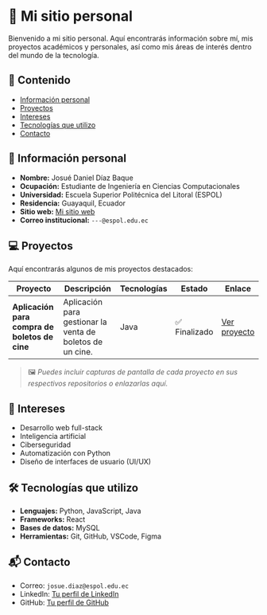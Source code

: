# 👤 Mi sitio personal

Bienvenido a mi sitio personal. Aquí encontrarás información sobre mí, mis proyectos académicos y personales, así como mis áreas de interés dentro del mundo de la tecnología.

## 📑 Contenido

- [Información personal](#información-personal)
- [Proyectos](#proyectos)
- [Intereses](#intereses)
- [Tecnologías que utilizo](#tecnologías-que-utilizo)
- [Contacto](#contacto)

## 🙋 Información personal

- **Nombre:** Josué Daniel Díaz Baque  
- **Ocupación:** Estudiante de Ingeniería en Ciencias Computacionales  
- **Universidad:** Escuela Superior Politécnica del Litoral (ESPOL)  
- **Residencia:** Guayaquil, Ecuador  
- **Sitio web:** [Mi sitio web](#)  
- **Correo institucional:** `---@espol.edu.ec`  

## 💻 Proyectos

Aquí encontrarás algunos de mis proyectos destacados:

| Proyecto | Descripción | Tecnologías | Estado | Enlace |
|---------|-------------|-------------|--------|--------|
| **Aplicación para compra de boletos de cine** | Aplicación para gestionar la venta de boletos de un cine. | Java| ✅ Finalizado | [Ver proyecto](https://github.com/lacedeno11/CinemaSeatDS) |

> 🖼️ *Puedes incluir capturas de pantalla de cada proyecto en sus respectivos repositorios o enlazarlas aquí.*

## 🎯 Intereses

- Desarrollo web full-stack
- Inteligencia artificial
- Ciberseguridad
- Automatización con Python
- Diseño de interfaces de usuario (UI/UX)

## 🛠️ Tecnologías que utilizo

- **Lenguajes:** Python, JavaScript, Java
- **Frameworks:** React
- **Bases de datos:** MySQL
- **Herramientas:** Git, GitHub, VSCode, Figma

## 📬 Contacto

- Correo: `josue.diaz@espol.edu.ec`  
- LinkedIn: [Tu perfil de LinkedIn](#)  
- GitHub: [Tu perfil de GitHub](#)
<!--
**JosueDanielD/JosueDanielD** is a ✨ _special_ ✨ repository because its `README.md` (this file) appears on your GitHub profile.

Here are some ideas to get you started:

- 🔭 I’m currently working on ...
- 🌱 I’m currently learning ...
- 👯 I’m looking to collaborate on ...
- 🤔 I’m looking for help with ...
- 💬 Ask me about ...
- 📫 How to reach me: ...
- 😄 Pronouns: ...
- ⚡ Fun fact: ...
-->
